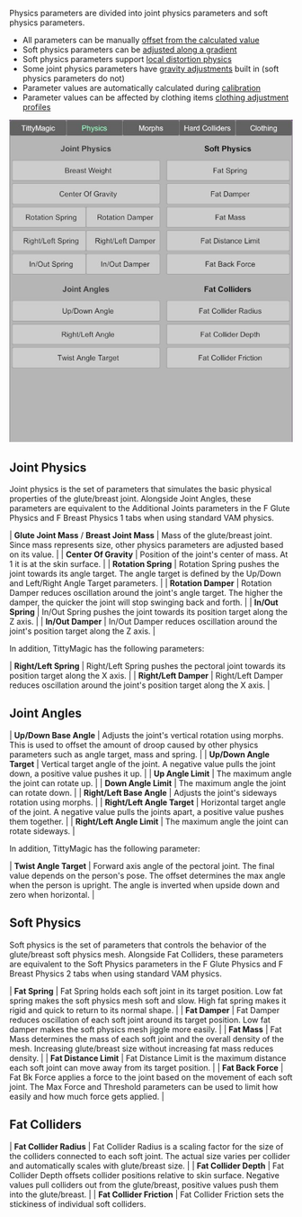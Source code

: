 Physics parameters are divided into joint physics parameters and soft physics parameters.

- All parameters can be manually [offset from the calculated value](../physics_offsets/)
- Soft physics parameters can be [adjusted along a gradient](../soft_physics_gradient/)
- Soft physics parameters support [local distortion physics](../local_distortion_physics/)
- Some joint physics parameters have [gravity adjustments](../gravity_physics/) built in (soft physics parameters do not)
- Parameter values are automatically calculated during [calibration](../about_calibration/)
- Parameter values can be affected by clothing items [clothing adjustment profiles](../clothing/)

![1_2_physics_window_ui.jpg](/assets/screens/naturalis/1_2_physics_window_ui.jpg)

## Joint Physics

Joint physics is the set of parameters that simulates the basic physical properties of the glute/breast joint. Alongside Joint Angles, these parameters are equivalent to the Additional Joints parameters in the F Glute Physics and F Breast Physics 1 tabs when using standard VAM physics.

| **Glute Joint Mass** / **Breast Joint Mass** | Mass of the glute/breast joint. Since mass represents size, other physics parameters are adjusted based on its value. |
| **Center Of Gravity** | Position of the joint's center of mass. At 1 it is at the skin surface. |
| **Rotation Spring** | Rotation Spring pushes the joint towards its angle target. The angle target is defined by the Up/Down and Left/Right Angle Target parameters. |
| **Rotation Damper** | Rotation Damper reduces oscillation around the joint's angle target. The higher the damper, the quicker the joint will stop swinging back and forth. |
| **In/Out Spring** | In/Out Spring pushes the joint towards its position target along the Z axis. |
| **In/Out Damper** | In/Out Damper reduces oscillation around the joint's position target along the Z axis. |

In addition, TittyMagic has the following parameters:

| **Right/Left Spring** | Right/Left Spring pushes the pectoral joint towards its position target along the X axis. |
| **Right/Left Damper** | Right/Left Damper reduces oscillation around the joint's position target along the X axis. |

## Joint Angles

| **Up/Down Base Angle** | Adjusts the joint's vertical rotation using morphs. This is used to offset the amount of droop caused by other physics parameters such as angle target, mass and spring. |
| **Up/Down Angle Target** | Vertical target angle of the joint. A negative value pulls the joint down, a positive value pushes it up. |
| **Up Angle Limit** | The maximum angle the joint can rotate up. |
| **Down Angle Limit** | The maximum angle the joint can rotate down. |
| **Right/Left Base Angle** | Adjusts the joint's sideways rotation using morphs. |
| **Right/Left Angle Target** | Horizontal target angle of the joint. A negative value pulls the joints apart, a positive value pushes them together. |
| **Right/Left Angle Limit** | The maximum angle the joint can rotate sideways. |

In addition, TittyMagic has the following parameter:

| **Twist Angle Target** | Forward axis angle of the pectoral joint. The final value depends on the person's pose. The offset determines the max angle when the person is upright. The angle is inverted when upside down and zero when horizontal. |

## Soft Physics

Soft physics is the set of parameters that controls the behavior of the glute/breast soft physics mesh. Alongside Fat Colliders, these parameters are equivalent to the Soft Physics parameters in the F Glute Physics and F Breast Physics 2 tabs when using standard VAM physics.

| **Fat Spring** | Fat Spring holds each soft joint in its target position. Low fat spring makes the soft physics mesh soft and slow. High fat spring makes it rigid and quick to return to its normal shape. |
| **Fat Damper** | Fat Damper reduces oscillation of each soft joint around its target position. Low fat damper makes the soft physics mesh jiggle more easily. |
| **Fat Mass** | Fat Mass determines the mass of each soft joint and the overall density of the mesh. Increasing glute/breast size without increasing fat mass reduces density. |
| **Fat Distance Limit** | Fat Distance Limit is the maximum distance each soft joint can move away from its target position. |
| **Fat Back Force** | Fat Bk Force applies a force to the joint based on the movement of each soft joint. The Max Force and Threshold parameters can be used to limit how easily and how much force gets applied. |

## Fat Colliders

| **Fat Collider Radius** | Fat Collider Radius is a scaling factor for the size of the colliders connected to each soft joint. The actual size varies per collider and automatically scales with glute/breast size. |
| **Fat Collider Depth** | Fat Collider Depth offsets collider positions relative to skin surface. Negative values pull colliders out from the glute/breast, positive values push them into the glute/breast. |
| **Fat Collider Friction** | Fat Collider Friction sets the stickiness of individual soft colliders.

